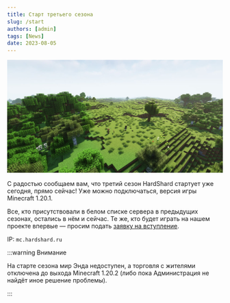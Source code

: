 ```yaml
---
title: Старт третьего сезона
slug: /start
authors: [admin]
tags: [News]
date: 2023-08-05
---
```


![Старт третьего сезона](./img/start.jpg)

С радостью сообщаем вам, что третий сезон HardShard стартует уже сегодня, прямо сейчас! Уже можно подключаться, версия игры Minecraft 1.20.1.

<!-- truncate -->

Все, кто присутствовали в белом списке сервера в предыдущих сезонах, остались в нём и сейчас. Те же, кто будет играть на нашем проекте впервые — просим подать [заявку на вступление](https://docs.google.com/forms/d/e/1FAIpQLSd439lToKD3iWyeyhokr8FDmnviJtvespjAiwM_0_tl2tLbHw/viewform).

IP: `mc.hardshard.ru`

:::warning Внимание

На старте сезона мир Энда недоступен, а торговля с жителями отключена до выхода Minecraft 1.20.2 (либо пока Администрация не найдёт иное решение проблемы).

:::